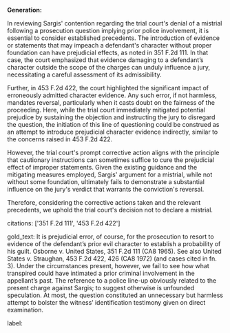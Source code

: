 **Generation:**

In reviewing Sargis' contention regarding the trial court's denial of a mistrial following a prosecution question implying prior police involvement, it is essential to consider established precedents. The introduction of evidence or statements that may impeach a defendant's character without proper foundation can have prejudicial effects, as noted in 351 F.2d 111. In that case, the court emphasized that evidence damaging to a defendant’s character outside the scope of the charges can unduly influence a jury, necessitating a careful assessment of its admissibility.

Further, in 453 F.2d 422, the court highlighted the significant impact of erroneously admitted character evidence. Any such error, if not harmless, mandates reversal, particularly when it casts doubt on the fairness of the proceeding. Here, while the trial court immediately mitigated potential prejudice by sustaining the objection and instructing the jury to disregard the question, the initiation of this line of questioning could be construed as an attempt to introduce prejudicial character evidence indirectly, similar to the concerns raised in 453 F.2d 422.

However, the trial court's prompt corrective action aligns with the principle that cautionary instructions can sometimes suffice to cure the prejudicial effect of improper statements. Given the existing guidance and the mitigating measures employed, Sargis' argument for a mistrial, while not without some foundation, ultimately fails to demonstrate a substantial influence on the jury's verdict that warrants the conviction's reversal.

Therefore, considering the corrective actions taken and the relevant precedents, we uphold the trial court's decision not to declare a mistrial.

citations: ['351 F.2d 111', '453 F.2d 422']

gold_text: It is prejudicial error, of course, for the prosecution to resort to evidence of the defendant’s prior evil character to establish a probability of his guilt. Osborne v. United States, 351 F.2d 111 (CA8 1965). See also United States v. Straughan, 453 F.2d 422, 426 (CA8 1972) (and cases cited in fn. 3). Under the circumstances present, however, we fail to see how what transpired could have intimated a prior criminal involvement in the appellant’s past. The reference to a police line-up obviously related to the present charge against Sargis; to suggest otherwise is unfounded speculation. At most, the question constituted an unnecessary but harmless attempt to bolster the witness’ identification testimony given on direct examination.

label: 